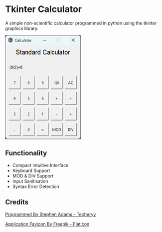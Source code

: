 # Tkinter Calculator
A simple non-scientific calculator programmed in python using the tkinter graphics library.

<img src = "images/preview.png" alt = "User Interface Preview Image" />

## Functionality
- Compact Intuitive Interface
- Keyboard Support
- MOD & DIV Support
- Input Sanitisation
- Syntax Error Detection

## Credits
<a href="https://github.com/Techeryy">Programmed By Stephen Adams - Techeryy</a>

<a href="https://www.flaticon.com/free-icons/iphone">Application Favicon By Freepik - Flaticon</a>
